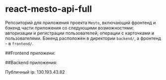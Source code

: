 # react-mesto-api-full
Репозиторий для приложения проекта `Mesto`, включающий фронтенд и бэкенд части приложения со следующими возможностями: авторизации и регистрации пользователей, операции с карточками и пользователями. Бэкенд расположен в директории `backend/`, а фронтенд - в `frontend/`. 
  
##Frontend приложени:
[](https://freeplace.nomoredomains.work)

##Backend приложения:
[](https://api.freeplace.nomoredomains.work)

Публичный ip: 130.193.43.82
